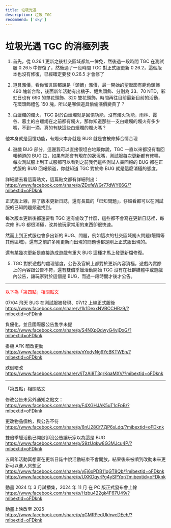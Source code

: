 ```yaml
---
title: 垃圾光遇
description: 垃圾 TGC
recommend: ['sky']
---
```

# 垃圾光遇 TGC 的消極列表

1. 首先，從 0.26.1 更新之後社交區域都無一倖免，然後過一段時間 TGC 在測試服 0.26.5 中修復了，然後過了一段時間 TGC 對正式服更新 0.26.2，這個版本也沒有修復，已經確定要發 0.26.5 才會修了

2. 道具漲價，看你留言區都說是「頭飾」漲價，最一開始的聖誕節有鹿角頭飾 490 塊新台幣，後面新年活動有出橘子、鯉魚頭飾、分別為 33、70 NTD，彩虹日也有 690 的單花頭飾、320 雙花頭飾，時間再往目前最新目前的活動，花環頭飾禮包 150 塊，所以是哪個道具偷偷漲價變貴了？

3. 白蠟燭的燭火，TGC 對於白蠟燭就是回憶功能，沒有燭火功能，雨林、霞谷、暮土的白蠟燭在之前都有燭火，那你知道那些一支白蠟燭的燭火有多少嗎，不到一滴，真的有缺這些白蠟燭的燭火嗎？

他本身就是回憶功能，有燭火本身就是 BUG 就是會被修掉合情合理

4. 遊戲 BUG 部分，這邊我可以直接很坦白地跟你說，TGC 一直以來都沒有看回報頻道的 BUG 拉，如果有那會有現在的狀況嗎，測試服每次更新都有修嗎，每次測試服上到正式服都可以看到之前我們這些測試人員回報的 BUG 都在正式服的 BUG 回報頻道，你就知道 TGC 對於修 BUG 就是這麼消極的態度。

詳細請去看這篇貼文，這篇貼文都有詳細列出：<br>
https://www.facebook.com/share/p/ZDxfeWGr77dWY66G/?mibextid=oFDknk

正式版上線，除了版本更新日誌，還有長篇的「已知問題」，仔細看都可以在測試服的已知問題頻道找到。

每次版本更新後都還要看 TGC 還有偷改了什麼，這些都不會寫在更新日誌裡，每次修 BUG 都很消極，改其他玩家常用的東西卻很快速。

然而上到正式服也會多出新的 BUG、問題，例如這次的社交區域燭火問題(饅頭等其他區域)，還有之前許多剛更新而出現的問題也都是剛上正式服出現的。

還有某幾次更新是直接造成遊戲有重大 BUG 這種才馬上發更新檔修復。

5. TGC 對於遊戲的處理態度，公告及官網上都對於更新內容消極，遊戲內實際上的內容跟公告不符，還有雙倍季蠟活動開始 TGC 沒有在社群媒體中或遊戲內公告，讓玩家對於這個是 BUG，而過一段時間才後才公告。

---------------
<span style="color: red">以下為「第四點」相關貼文</span>

07/04 飛天 BUG 在測試服被發現、07/12 上線正式服後<br>
https://www.facebook.com/share/v/1k1DexxNVBCCHRz9/?mibextid=oFDknk

負優化，並且國際服公告隻字未提<br>
https://www.facebook.com/share/p/S4NXpQdwyG4vjDxG/?mibextid=oFDknk

掛機 AFK 暗改更動<br>
https://www.facebook.com/share/p/nYodyNg9YcBKTWEn/?mibextid=oFDknk

跌倒暗改<br>
https://www.facebook.com/share/v/jTzAi8T3qrKqaMXV/?mibextid=oFDknk

---------------
「第五點」相關貼文

修改公告未另外通知之貼文：<br>
https://www.facebook.com/share/p/F4XGHJAK5uT1cFpB/?mibextid=oFDknk

更改物品價格，與公告不符<br>
https://www.facebook.com/share/p/6nU28Cf7ZjP6sLdq/?mibextid=oFDknk

雙倍季蠟活動已開啟卻沒公告讓玩家以為這是 BUG<br>
https://www.facebook.com/share/p/S9zUqkw8G3MJcu4P/?mibextid=oFDknk

五周年活動冥想室在更新日誌中說活動結束不會開放，結果後來被噴到改動未來更新可以進入冥想室<br>
https://www.facebook.com/share/p/yEj6xPDB11qGT8Qb/?mibextid=oFDknk<br>
https://www.facebook.com/share/p/UXKDqyrPg4ySPYqr/?mibextid=oFDknk

動畫 2024 年 3 月試播集，2024 年 11 月 在 PC 版正式發布會上線<br>
https://www.facebook.com/share/p/Hzbu422gk4F67U49/?mibextid=oFDknk

動畫上映改至 2025<br>
https://www.facebook.com/share/p/qGMRPedUkhweDEeh/?mibextid=oFDknk